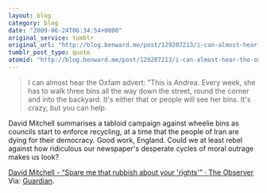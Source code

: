 ```yaml
---
layout: blog
category: blog
date: "2009-06-24T06:34:54+0000"
original_service: tumblr
original_url: "http://blog.benward.me/post/129207213/i-can-almost-hear-the-oxfam-advert-this-is"
tumblr_post_type: quote
atomid: "http://blog.benward.me/post/129207213/i-can-almost-hear-the-oxfam-advert-this-is"
---
```

> I can almost hear the Oxfam advert: "This is Andrea. Every week, she has to walk three bins all the way down the street, round the corner and into the backyard. It's either that or people will see her bins. It's crazy, but you can help.

David Mitchell summarises a tabloid campaign against wheelie bins as councils start to enforce recycling, at a time that the people of Iran are dying for their democracy. Good work, England. Could we at least rebel against how ridiculous our newspaper's desperate cycles of moral outrage makes us look? 

<a href="http://www.guardian.co.uk/commentisfree/2009/jun/21/david-mitchell-waste-environment">David Mitchell - “Spare me that rubbish about your 'rights'” · The Observer</a>
Via: [Guardian](http://www.guardian.co.uk/commentisfree/2009/jun/21/david-mitchell-waste-environment).